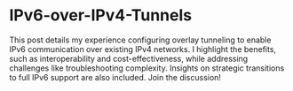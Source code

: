 # IPv6-over-IPv4-Tunnels
This post details my experience configuring overlay tunneling to enable IPv6 communication over existing IPv4 networks. I highlight the benefits, such as interoperability and cost-effectiveness, while addressing challenges like troubleshooting complexity. Insights on strategic transitions to full IPv6 support are also included. Join the discussion!
